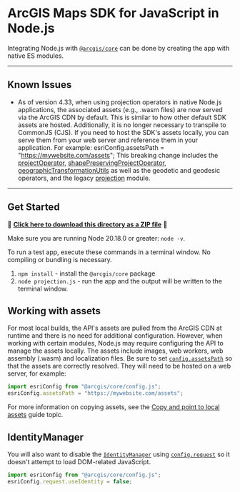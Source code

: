 # ArcGIS Maps SDK for JavaScript in Node.js

Integrating Node.js with [`@arcgis/core`](https://www.npmjs.com/package/@arcgis/core) can be done by creating the app with native ES modules.

---

## Known Issues

- As of version 4.33, when using projection operators in native Node.js applications, the associated assets (e.g., .wasm files) are now served via the ArcGIS CDN by default. This is similar to how other default SDK assets are hosted. Additionally, it is no longer necessary to transpile to CommonJS (CJS). If you need to host the SDK's assets locally, you can serve them from your web server and reference them in your application. For example: esriConfig.assetsPath = "https://mywebsite.com/assets"; This breaking change includes the [projectOperator](https://developers.arcgis.com/javascript/latest/api-reference/esri-geometry-operators-projectOperator.html), [shapePreservingProjectOperator](https://developers.arcgis.com/javascript/latest/api-reference/esri-geometry-operators-shapePreservingProjectOperator.html), [geographicTransformationUtils](https://developers.arcgis.com/javascript/latest/api-reference/esri-geometry-operators-support-geographicTransformationUtils.html) as well as the geodetic and geodesic operators, and the legacy [projection](https://developers.arcgis.com/javascript/latest/api-reference/esri-geometry-projection.html) module.

---

## Get Started

📁 **[Click here to download this directory as a ZIP file](https://esri.github.io/jsapi-resources/zips/core-sample-jsapi-node.zip)** 📁

Make sure you are running Node 20.18.0 or greater: `node -v`.

To run a test app, execute these commands in a terminal window. No compiling or bundling is necessary.

1. `npm install` - install the `@arcgis/core` package
2. `node projection.js` - run the app and the output will be written to the terminal window.

## Working with assets

For most local builds, the API's assets are pulled from the ArcGIS CDN at runtime and there is no need for additional configuration. However, when working with certain modules, Node.js may require configuring the API to manage the assets locally. The assets include images, web workers, web assembly (.wasm) and localization files. Be sure to set [`config.assetsPath`](https://developers.arcgis.com/javascript/latest/api-reference/esri-config.html#assetsPath) so that the assets are correctly resolved. They will need to be hosted on a web server, for example:

```js
import esriConfig from "@arcgis/core/config.js";
esriConfig.assetsPath = "https://mywebsite.com/assets";
```

For more information on copying assets, see the [Copy and point to local assets](https://developers.arcgis.com/javascript/latest/working-with-assets/#copy-and-point-to-local-assets) guide topic.

## IdentityManager

You will also want to disable the [`IdentityManager`](https://developers.arcgis.com/javascript/latest/api-reference/esri-identity-IdentityManager.html) using [`config.request`](https://developers.arcgis.com/javascript/latest/api-reference/esri-config.html#request) so it doesn't attempt to load DOM-related JavaScript.

```js
import esriConfig from "@arcgis/core/config.js";
esriConfig.request.useIdentity = false;
```
